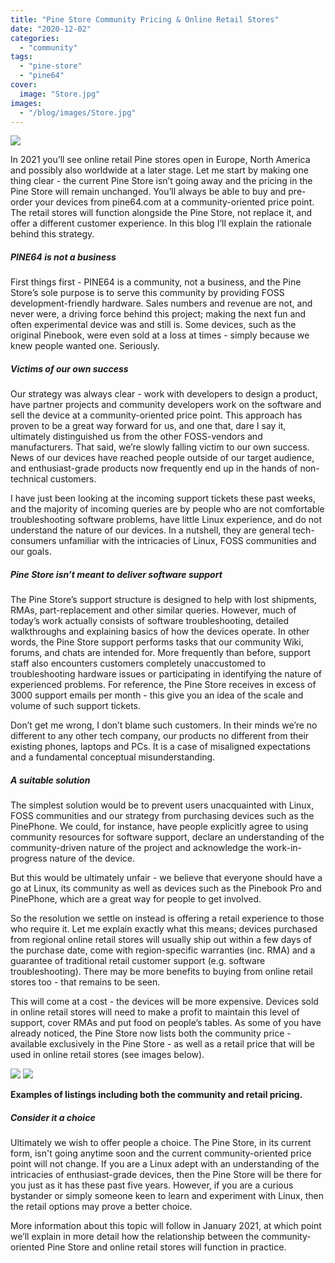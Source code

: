 ```yaml
---
title: "Pine Store Community Pricing & Online Retail Stores"
date: "2020-12-02"
categories: 
  - "community"
tags: 
  - "pine-store"
  - "pine64"
cover: 
  image: "Store.jpg"
images:
  - "/blog/images/Store.jpg"
---
```


![](/blog/images/Store.jpg)

In 2021 you’ll see online retail Pine stores open in Europe, North America and possibly also worldwide at a later stage. Let me start by making one thing clear - the current Pine Store isn’t going away and the pricing in the Pine Store will remain unchanged. You’ll always be able to buy and pre-order your devices from pine64.com at a community-oriented price point. The retail stores will function alongside the Pine Store, not replace it, and offer a different customer experience. In this blog I’ll explain the rationale behind this strategy.  

##### PINE64 is not a business 

First things first - PINE64 is a community, not a business, and the Pine Store’s sole purpose is to serve this community by providing FOSS development-friendly hardware. Sales numbers and revenue are not, and never were, a driving force behind this project; making the next fun and often experimental device was and still is. Some devices, such as the original Pinebook, were even sold at a loss at times - simply because we knew people wanted one. Seriously.

##### Victims of our own success

Our strategy was always clear - work with developers to design a product, have partner projects and community developers work on the software and sell the device at a community-oriented price point. This approach has proven to be a great way forward for us, and one that, dare I say it, ultimately distinguished us from the other FOSS-vendors and manufacturers. That said, we’re slowly falling victim to our own success. News of our devices have reached people outside of our target audience, and enthusiast-grade products now frequently end up in the hands of non-technical customers. 

I have just been looking at the incoming support tickets these past weeks, and the majority of incoming queries are by people who are not comfortable troubleshooting software problems, have little Linux experience, and do not understand the nature of our devices. In a nutshell, they are general tech-consumers unfamiliar with the intricacies of Linux, FOSS communities and our goals.

##### Pine Store isn’t meant to deliver software support

The Pine Store’s support structure is designed to help with lost shipments, RMAs, part-replacement and other similar queries. However, much of today’s work actually consists of software troubleshooting, detailed walkthroughs and explaining basics of how the devices operate. In other words, the Pine Store support performs tasks that our community Wiki, forums, and chats are intended for. More frequently than before, support staff also encounters customers completely unaccustomed to troubleshooting hardware issues or participating in identifying the nature of experienced problems. For reference, the Pine Store receives in excess of 3000 support emails per month - this give you an idea of the scale and volume of such support tickets. 

Don’t get me wrong, I don’t blame such customers. In their minds we’re no different to any other tech company, our products no different from their existing phones, laptops and PCs. It is a case of misaligned expectations and a fundamental conceptual misunderstanding.

##### A suitable solution  

The simplest solution would be to prevent users unacquainted with Linux, FOSS communities and our strategy from purchasing devices such as the PinePhone. We could, for instance, have people explicitly agree to using community resources for software support, declare an understanding of the community-driven nature of the project and acknowledge the work-in-progress nature of the device.

But this would be ultimately unfair - we believe that everyone should have a go at Linux, its community as well as devices such as the Pinebook Pro and PinePhone, which are a great way for people to get involved. 

So the resolution we settle on instead is offering a retail experience to those who require it. Let me explain exactly what this means; devices purchased from regional online retail stores will usually ship out within a few days of the purchase date, come with region-specific warranties (inc. RMA) and a guarantee of traditional retail customer support (e.g. software troubleshooting). There may be more benefits to buying from online retail stores too - that remains to be seen. 

This will come at a cost - the devices will be more expensive. Devices sold in online retail stores will need to make a profit to maintain this level of support, cover RMAs and put food on people’s tables. As some of you have already noticed, the Pine Store now lists both the community price - available exclusively in the Pine Store - as well as a retail price that will be used in online retail stores (see images below). 

![](/blog/images/comvretail2-1024x666.jpg) ![](/blog/images/comvretail1-1024x711.jpg)

**Examples of listings including both the community and retail pricing.**

##### Consider it a choice

Ultimately we wish to offer people a choice. The Pine Store, in its current form, isn't going anytime soon and the current community-oriented price point will not change. If you are a Linux adept with an understanding of the intricacies of enthusiast-grade devices, then the Pine Store will be there for you just as it has these past five years. However, if you are a curious bystander or simply someone keen to learn and experiment with Linux, then the retail options may prove a better choice. 

More information about this topic will follow in January 2021, at which point we’ll explain in more detail how the relationship between the community-oriented Pine Store and online retail stores will function in practice.
